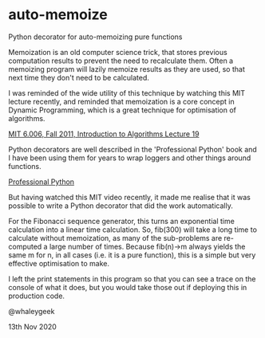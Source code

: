 # auto-memoize
Python decorator for auto-memoizing pure functions

Memoization is an old computer science trick, that stores previous computation
results to prevent the need to recalculate them. Often a memoizing program
will lazily memoize results as they are used, so that next time they don't
need to be calculated.

I was reminded of the wide utility of this technique by watching this MIT
lecture recently, and reminded that memoization is a core concept in Dynamic Programming,
which is a great technique for optimisation of algorithms.

[MIT 6.006, Fall 2011, Introduction to Algorithms Lecture 19](https://www.youtube.com/watch?v=OQ5jsbhAv_M)

Python decorators are well described in the 'Professional Python' book
and I have been using them for years to wrap loggers and other things
around functions.

[Professional Python](https://www.amazon.co.uk/Professional-Python-Luke-Sneeringer/dp/1119070856)

But having watched this MIT video recently, it made me realise that it was
possible to write a Python decorator that did the work automatically.

For the Fibonacci sequence generator, this turns an exponential time
calculation into a linear time calculation. So, fib(300) will take a long
time to calculate without memoization, as many of the sub-problems
are re-computed a large number of times. Because fib(n)->m always yields
the same m for n, in all cases (i.e. it is a pure function), this is a 
simple but very effective optimisation to make.

I left the print statements in this program so that you can see a trace
on the console of what it does, but you would take those out if deploying
this in production code.

@whaleygeek

13th Nov 2020

